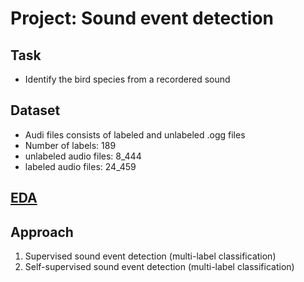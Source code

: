 # Project: Sound event detection

## Task
- Identify the bird species from a recordered sound

## Dataset
- Audi files consists of labeled and unlabeled .ogg files
- Number of labels: 189
- unlabeled audio files: 8_444
- labeled audio files: 24_459
## [EDA]()

## Approach
1. Supervised sound event detection (multi-label classification)
2. Self-supervised sound event detection (multi-label classification)
